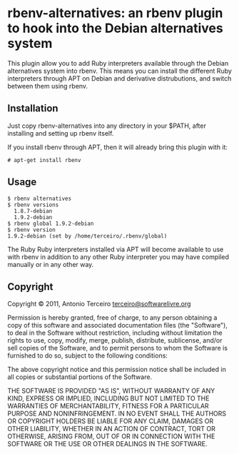 # rbenv-alternatives: an rbenv plugin to hook into the Debian alternatives system

This plugin allow you to add Ruby interpreters available through the Debian
alternatives system into rbenv. This means you can install the different Ruby
interpreters through APT on Debian and derivative distrubutions, and switch
between them using rbenv.

## Installation

Just copy rbenv-alternatives into any directory in your $PATH, after installing
and setting up rbenv itself.

If you install rbenv through APT, then it will already bring this plugin with
it:

    # apt-get install rbenv

## Usage

    $ rbenv alternatives
    $ rbenv versions
      1.8.7-debian
      1.9.2-debian
    $ rbenv global 1.9.2-debian
    $ rbenv version
    1.9.2-debian (set by /home/terceiro/.rbenv/global)

The Ruby Ruby interpreters installed via APT will become available to use with
rbenv in addition to any other Ruby interpreter you may have compiled manually
or in any other way.

## Copyright

Copyright © 2011, Antonio Terceiro <terceiro@softwarelivre.org>

Permission is hereby granted, free of charge, to any person obtaining a copy of
this software and associated documentation files (the "Software"), to deal in
the Software without restriction, including without limitation the rights to
use, copy, modify, merge, publish, distribute, sublicense, and/or sell copies
of the Software, and to permit persons to whom the Software is furnished to do
so, subject to the following conditions:

The above copyright notice and this permission notice shall be included in all
copies or substantial portions of the Software.

THE SOFTWARE IS PROVIDED "AS IS", WITHOUT WARRANTY OF ANY KIND, EXPRESS OR
IMPLIED, INCLUDING BUT NOT LIMITED TO THE WARRANTIES OF MERCHANTABILITY,
FITNESS FOR A PARTICULAR PURPOSE AND NONINFRINGEMENT. IN NO EVENT SHALL THE
AUTHORS OR COPYRIGHT HOLDERS BE LIABLE FOR ANY CLAIM, DAMAGES OR OTHER
LIABILITY, WHETHER IN AN ACTION OF CONTRACT, TORT OR OTHERWISE, ARISING FROM,
OUT OF OR IN CONNECTION WITH THE SOFTWARE OR THE USE OR OTHER DEALINGS IN THE
SOFTWARE.
